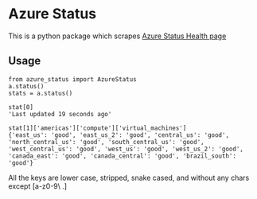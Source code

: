 # Azure Status

This is a python package which scrapes [Azure Status Health page](https://azure.microsoft.com/en-gb/status/)

## Usage

```
from azure_status import AzureStatus
a.status()
stats = a.status()

stat[0]
'Last updated 19 seconds ago'

stat[1]['americas']['compute']['virtual_machines']
{'east_us': 'good', 'east_us_2': 'good', 'central_us': 'good', 'north_central_us': 'good', 'south_central_us': 'good', 'west_central_us': 'good', 'west_us': 'good', 'west_us_2': 'good', 'canada_east': 'good', 'canada_central': 'good', 'brazil_south': 'good'}
```

All the keys are lower case, stripped, snake cased, and without any chars except [a-z0-9\ \.]
